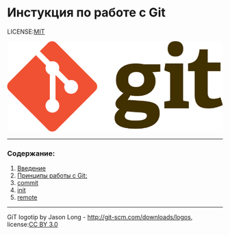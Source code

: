 # Инстукция по работе с Git

LICENSE:[MIT](./license.md)

![](./assent/Git-logo.png)

---
### Содержание:
1. [Введение](./Введение.md)
2. [Принципы работы с Git:](./Принцыпа%20работs%20с%20git.md)
3. [commit](./commit.md)
4. [init](./Init.md)
5. [remote](./remote.md)
---

GiT logotip by Jason Long - http://git-scm.com/downloads/logos, license:[CC BY 3.0](creativecommons.org/licenses/by/3.0/)
